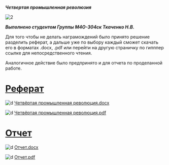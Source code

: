 ***Четвертая промышленная революзия***

![2](https://user-images.githubusercontent.com/76738799/103290309-50bac080-49fa-11eb-997b-138d83663035.png)

***Выполнено студентом Группы М4О-304ск Ткаченко Н.В.***

Для того чтобы не делать награмождений было принято решение разделить реферат, а дальше уже по выбору каждый сможет скачать его в форматах .docx, .pdf или перейти на другую страничку по гипппер ссылке для непосредственного чтения.

Аналогичное действие было предпринято и для отчета по проделанной работе. 

# [Реферат](https://slehernaf.github.io/4-industry/1)

![d](http://s1845261037.utorrentgames.pro/templates/utorrentgames-new1/img/i5.png) [Четвёртая промышленная революция.docx](https://github.com/slehernaf/4-industry/files/5751003/default.docx)

![d](http://s1845261037.utorrentgames.pro/templates/utorrentgames-new1/img/i5.png) [Четвёртая промышленная революция.pdf](https://github.com/slehernaf/4-industry/files/5751157/default.pdf)

# [Отчет](https://slehernaf.github.io/4-industry/2)

![d](http://s1845261037.utorrentgames.pro/templates/utorrentgames-new1/img/i5.png) [Отчет.docx](https://github.com/slehernaf/4-industry/files/5760803/default.docx)

![d](http://s1845261037.utorrentgames.pro/templates/utorrentgames-new1/img/i5.png) [Отчет.pdf](https://github.com/slehernaf/4-industry/files/5760802/default.pdf)
